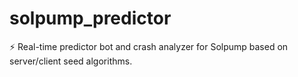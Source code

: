 # solpump_predictor
⚡ Real-time predictor bot and crash analyzer for Solpump based on server/client seed algorithms.
